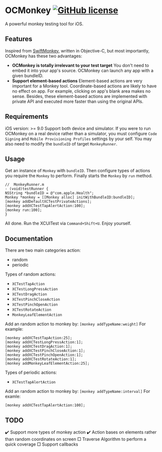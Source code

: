 # OCMonkey [![GitHub license](https://img.shields.io/badge/license-BSD-lightgrey.svg)](LICENSE)

A powerful monkey testing tool for iOS. 

## Features
Inspired from [SwiftMonkey](https://github.com/zalando/SwiftMonkey), written in Objective-C, but most importantly, OCMonkey has these two advantages:
* __OCMonkey is totally irrelevant to your test target__
You don't need to embed it into your app's source. OCMonkey can launch any app with a given bundleID.
* __Support element-based actions__
Element-based actions are very important for a Monkey tool. Coordinate-based actions are likely to have no effect on app. For example, clicking on app's blank area makes no sense. Besides, these element-based actions are implemented with private API and executed more faster than using the original APIs. 


## Requirements
iOS version: >= 9.0
Support both device and simulator.
If you were to run OCMonkey on a real device rather than a simulator, you must configure ```Code Signing``` and ```Mobile Provisioning Profiles``` settings by your self. You may also need to modify the ```bundleID``` of target ```MonkeyRunner```.

## Usage
Get an instance of  ```Monkey``` with ```bundleID```. Then configure types of actions you require the ```Monkey``` to perform. Finally starts the ```Monkey``` by ```run``` method.

```
//  MonkeyRunner.m
- (void)testRunner {
NSString *bundleID = @"com.apple.Health";
Monkey *monkey = [[Monkey alloc] initWithBundleID:bundleID];
[monkey addDefaultXCTestPrivateActions];
[monkey addXCTestTapAlertAction:100];
[monkey run:100];
}
```
All done. Run the XCUITest via ```Command+Shift+U```. Enjoy yourself.

## Documentation
There are two main categories action:
* random
* periodic

Types of random actions:
* ```XCTestTapAction```
* ```XCTestLongPressAction```
* ```XCTestDragAction```
* ```XCTestPinchCloseAction```
* ```XCTestPinchOpenAction```
* ```XCTestRotateAction```
* ```MonkeyLeafElementAction```

Add an random action to monkey by: ```[monkey addTypeName:weight]```
For example: 
```
[monkey addXCTestTapAction:25];
[monkey addXCTestLongPressAction:1];
[monkey addXCTestDragAction:1];
[monkey addXCTestPinchCloseAction:1];
[monkey addXCTestPinchOpenAction:1];
[monkey addXCTestRotateAction:1];
[monkey addMonkeyLeafElementAction:25];
```

Types of periodic actions:
* ```XCTestTapAlertAction ```

Add an random action to monkey by: ```[monkey addTypeName:interval]```
For examle:
```
[monkey addXCTestTapAlertAction:100];
```

## TODO
✔️ Support more types of monkey action
✔️ Action bases on elements rather than random coordinates on screen
□ Traverse Algorithm to perform a quick coverage
□ Support callbacks
